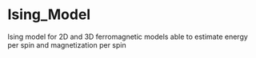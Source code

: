 # Ising_Model
Ising model for 2D and 3D ferromagnetic models able to estimate energy per spin and magnetization per spin
